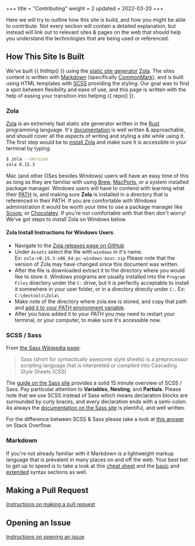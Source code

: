 +++
title = "Contributing"
weight = 2
updated = 2022-03-20
+++

Here we will try to outline how this site is build, and how you might be able
to contribute. Not every section will contain a detailed explanation, but
instead will link out to relevant sites & pages on the web that should help you
understand the technologies that are being used or referenced.

## How This Site Is Built

We've built {{ lhtlhtp() }} using the [static site generator](https://www.cloudflare.com/learning/performance/static-site-generator/)
[Zola](https://www.getzola.org/documentation/getting-started/overview/). The
sites content is written with [Markdown](https://en.wikipedia.org/wiki/Markdown)
(specifically [CommonMark](https://commonmark.org/)), and is built using HTML
templates with [SCSS](https://sass-lang.com/) providing the styling. Our goal was
to find a spot between flexibility and ease of use, and this page is written
with the help of easing your transition into helping {{ repo() }}.

### Zola

[Zola](https://www.getzola.org/) is an extremely fast static site generator
written in the [Rust](https://www.rust-lang.org/) programming language. It's
[documentation](https://www.getzola.org/documentation/getting-started/overview/)
is well written & approachable, and should cover all the aspects of writing and
styling a site while using it. The first step would be to [install Zola](https://www.getzola.org/documentation/getting-started/installation/) and make sure it is accessible in your terminal by typing:

```bash
$ zola --version
zola 0.15.3
```

Mac (and other OSes besides Windows) users will have an easy time of this as
long as they are familiar with using [Brew](https://brew.sh/),
[MacPorts](https://www.macports.org/), or a system installed package manager.
Windows users will have to contend with learning what their
[PATH](https://john-dugan.com/path-variable-in-windows/) is, and making sure
**Zola** is installed in a directory that is referenced in their PATH. If you
are comfortable with Windows administration it would be worth your time to use a
package manager like [Scoop](https://scoop.sh/), or
[Chocolatey](https://chocolatey.org/). If you're not comfortable with that then
don't worry! We've got steps to install Zola on Windows below.

#### Zola Install Instructions for Windows Users

- Navigate to the [Zola releases page on GitHub](https://github.com/getzola/zola/releases)
- Under `Assets` select the file with `windows` in it's name.<br>
  Ex: `zola-v0.15.3-x86_64-pc-windows-msvc.zip`
  Please note that the version of Zola may have changed since this document was
  written.
- After the file is downloaded extract it to the directory where you would like
  to store it. Windows programs are usually installed into the `Program Files`
  directory under the `C:` drive, but it is perfectly acceptable to install it
  somewhere in your user folder, or in a directory directly under `C:`. Ex:
  `C:\devtools\Zola\`
- Make note of the directory where zola.exe is stored, and copy that path and
  [add it to your PATH environment variable](https://www.computerhope.com/issues/ch000549.htm).
- After you have added it to your PATH you may need to restart your terminal, or
  your computer, to make sure it's accessible now.

### SCSS / Sass

From [the Sass Wikipedia page](https://en.wikipedia.org/wiki/Sass_(stylesheet_language)):

> Sass (short for syntactically awesome style sheets) is a preprocessor
> scripting language that is interpreted or compiled into Cascading Style Sheets
> (CSS)

The [guide on the Sass site](https://sass-lang.com/guide) provides a solid 15
minute overview of SCSS / Sass. Pay particular attention to **Variables**,
**Nesting**, and **Partials**. Please note that we use SCSS instead of Sass
which means declaration blocks are surrounded by curly braces, and every
declaration ends with a semi-colon. As always the [documentation on the Sass site](https://sass-lang.com/documentation) 
is plentiful, and well written.

For the difference between SCSS & Sass please take a look at [this answer](https://stackoverflow.com/a/5654471)
on Stack Overflow.

### Markdown

If you're not already familiar with it Markdown is a lightweight markup language
that is prevalent in many places on and off the web. Your best bet to get up to
speed is to take a look at this [cheat sheet](https://www.markdownguide.org/cheat-sheet/)
and the [basic](https://www.markdownguide.org/basic-syntax/) and 
[extended](https://www.markdownguide.org/extended-syntax/) syntax sections as
well.

## Making a Pull Request

[Instructions on making a pull request](https://docs.github.com/en/pull-requests/collaborating-with-pull-requests/proposing-changes-to-your-work-with-pull-requests/creating-a-pull-request)

## Opening an Issue

[Instructions on opening an issue](https://docs.github.com/en/issues/tracking-your-work-with-issues/creating-an-issue)
